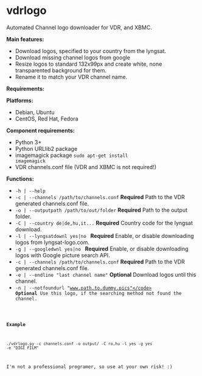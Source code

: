 <b>vdrlogo</b>
=======

Automated Channel logo downloader for VDR, and XBMC.

<b>Main features:</b>
- Download logos, specified to your country from the lyngsat.
- Download missing channel logos from google
- Resize logos to standard 132x99px and create white, none transparented background for them.
- Rename it to match your VDR channel name.

<b>Requirements:</b>

<b>Platforms:</b>
- Debian, Ubuntu
- CentOS, Red Hat, Fedora

<b>Component requirements:</b>
- Python 3+
- Python URLlib2 package
- imagemagick package <code>sudo apt-get install imagemagick</code>
- VDR channels.conf file (VDR and XBMC is not required!)

<b>Functions:</b>

- <code>-h | --help</code>
- <code>-c | --channels /path/to/channels.conf</code> <b>Required</b> Path to the VDR generated channels.conf file.
- <code>-o | --outputpath /path/to/out/folder</code> <b>Required</b> Path to the output folder.
- <code>-C | --country de|de,hu,it...</code> <b>Required</b> Country code for the lyngsat download.
- <code>-l | --lyngsatdownl yes|no </code> <b>Required</b> Enable, or disable downloading logos from lyngsat-logo.com.
- <code>-g | --googledwnl yes|no </code> <b>Required</b> Enable, or disable downloading logos with Google picture search API.
- <code>-c | --channels /path/to/channels.conf</code> <b>Required</b> Path to the VDR generated channels.conf file.
- <code>-e | --endline "last channel name"</code> <b>Optional</b> Download logos until this channel. 
- <code>-n | --notfoundurl "www.path.to.dummy.pics"</code> <b>Optional</b> Use this logo, if the searching method not found the channel.

<b>Example</b>

<code>./vdrlogo.py -c channels.conf -o output/ -C ro,hu -l yes -g yes -e "DIGI FILM"</code>

I'm not a professional programer, so use at your own risk! :)
